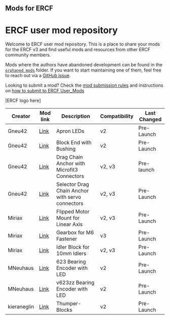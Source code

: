Mods for ERCF
---
# ERCF user mod repository

Welcome to ERCF user mod repository. This is a place to share your mods for the ERCF v3 and find useful mods and resources from other ERCF community members.

Mods where the authors have abandoned development can be found in the [`orphaned mods`](./orphaned_mods/) folder. If you want to start maintaining one of them, feel free to reach out via a [GitHub issue](https://github.com/Enraged-Rabbit-Community/ERCF_v3/issues/new/choose).

Looking to submit a mod? Check the [mod submission rules](https://github.com/Enraged-Rabbit-Community/ERCF_v3/User_Mods/Mod-Submission-Rules) and instructions on [how to submit to ERCF User_Mods](https://github.com/Enraged-Rabbit-Community/ERCF_v3/User_Mods/How-to-Submit-to-User_Mods)

\[ERCF logo here\]


| Creator | Mod link | Description | Compatibility | Last Changed |
| --- | --- | --- | --- | --- |
| Gneu42 | [Link](Gneu42/Apron_Leds) | Apron LEDs | v2 | Pre-Launch |
| Gneu42 | [Link](Gneu42/Block_End_with_Bushings) | Block End with Bushing | v2 | Pre-Launch |
| Gneu42 | [Link](Gneu42/Drag_Chain_Anchor_With_Microfit3) | Drag Chain Anchor with Microfit3 Connectors | v2, v3 | Pre-launch |
| Gneu42 | [Link](Gneu42/Selector_Drag_chain_Anchor_with_servo_connectors) | Selector Drag Chain Anchor with servo connectors | v2, v3 | Pre-Launch |
| Miriax | [Link](Miriax/Linear_Axis_Idler_Block_Flipped_Motor) | Flipped Motor Mount for Linear Axis | v2, v3 | Pre-Launch |
| Miriax | [Link](Miriax/Gearbox_for_M6) | Gearbox for M6 Fastener | v3 | Pre-Launch |
| Miriax | [Link](Miriax/Linear_Axis_Idler_Block_for_10mm_Idlers) | Idler Block for 10mm Idlers | v2, v3 | Pre-Launch |
| MNeuhaus | [Link](Mneuhaus/623_Bearing_with_LEDs) | 623 Bearing Encoder with LED | v2 | Pre-Launch |
| MNeuhaus | [Link](Mneuhaus/v623zz_Bearing_with_LEDs) | v623zz Bearing Encoder with LED | v2 | Pre-Launch |
| kieraneglin | [Link](https://github.com/Enraged-Rabbit-Community/ERCF_v3/tree/main/User_Mods/kieraneglin/Thumper-Blocks) | Thumper-Blocks | v2 | Pre-Launch

